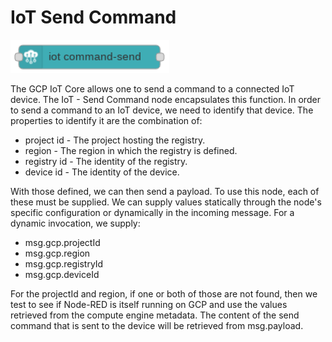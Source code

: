 # IoT Send Command

![IoT Send Command](images/iot_command_send.png)

The GCP IoT Core allows one to send a command to a connected IoT device.  The IoT - Send Command node encapsulates this function.  In order to send a command to an IoT device, we need to identify that device.  The properties to identify it are the combination of:

* project id - The project hosting the registry.
* region - The region in which the registry is defined.
* registry id - The identity of the registry.
* device id - The identity of the device.

With those defined, we can then send a payload.  To use this node, each of these must be supplied.  We can supply values statically through the node's specific configuration or dynamically in the incoming message.  For a dynamic invocation, we supply:

* msg.gcp.projectId
* msg.gcp.region
* msg.gcp.registryId
* msg.gcp.deviceId

For the projectId and region, if one or both of those are not found, then we test to see if Node-RED is itself running on GCP and use the values retrieved from the compute engine metadata.
The content of the send command that is sent to the device will be retrieved from msg.payload.